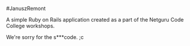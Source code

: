 #JanuszRemont

A simple Ruby on Rails application created as a part of the Netguru Code College workshops.

We're sorry for the s***code. ;c